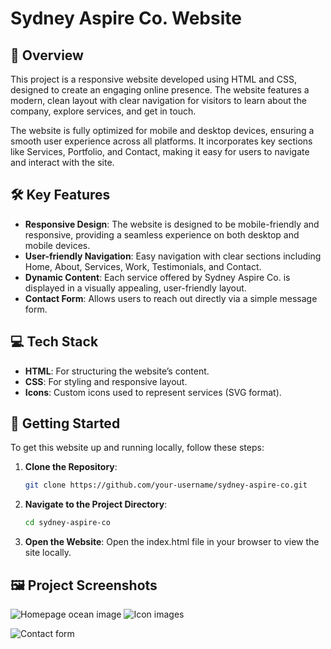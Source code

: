 # Sydney Aspire Co. Website 

## 🌊 Overview

This project is a responsive website developed using HTML and CSS, designed to create an engaging online presence. The website features a modern, clean layout with clear navigation for visitors to learn about the company, explore services, and get in touch.

The website is fully optimized for mobile and desktop devices, ensuring a smooth user experience across all platforms. It incorporates key sections like Services, Portfolio, and Contact, making it easy for users to navigate and interact with the site.

## 🛠 Key Features

- **Responsive Design**: The website is designed to be mobile-friendly and responsive, providing a seamless experience on both desktop and mobile devices.
- **User-friendly Navigation**: Easy navigation with clear sections including Home, About, Services, Work, Testimonials, and Contact.
- **Dynamic Content**: Each service offered by Sydney Aspire Co. is displayed in a visually appealing, user-friendly layout.
- **Contact Form**: Allows users to reach out directly via a simple message form.

## 💻 Tech Stack

- **HTML**: For structuring the website’s content.
- **CSS**: For styling and responsive layout.
- **Icons**: Custom icons used to represent services (SVG format).

## 🚀 Getting Started

To get this website up and running locally, follow these steps:

1. **Clone the Repository**:
   ```bash
   git clone https://github.com/your-username/sydney-aspire-co.git
   ```
2. **Navigate to the Project Directory**:
   ```bash
   cd sydney-aspire-co
   ```
3. **Open the Website**:
   Open the index.html file in your browser to view the site locally.

## 🖼️ Project Screenshots
   
![Homepage ocean image](https://user-images.githubusercontent.com/70186948/94374850-1bef5280-0107-11eb-9980-cf23a2f41785.png "Homepage")
![Icon images](https://user-images.githubusercontent.com/70186948/94374880-5f49c100-0107-11eb-8ce3-bf88654a068a.png "Services")

![Contact form](https://user-images.githubusercontent.com/70186948/94374903-7b4d6280-0107-11eb-8df1-bdc287f86bfd.png "Contact")
